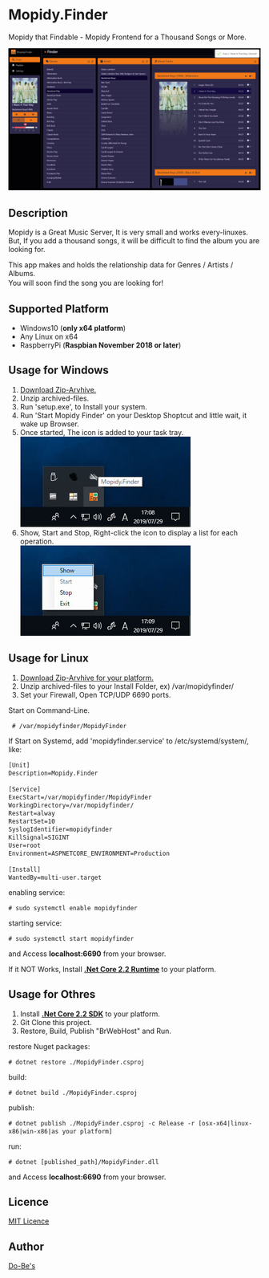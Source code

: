 Mopidy.Finder
====

Mopidy that Findable - Mopidy Frontend for a Thousand Songs or More.

![Mopidy.Finder](https://raw.githubusercontent.com/ume05rw/Mopidy.Finder/master/src/img/forGitHub/fullscreen.png "Mopidy.Finder")  
  
## Description

Mopidy is a Great Music Server, It is very small and works every-linuxes.  
But, If you add a thousand songs, it will be difficult to find the album you are looking for.  
  
This app makes and holds the relationship data for Genres / Artists / Albums.  
You will soon find the song you are looking for!　　

## Supported Platform
* Windows10 (**only x64 platform**)  
* Any Linux on x64
* RaspberryPi (**Raspbian November 2018 or later**)
  

## Usage for Windows
1. [Download Zip-Arvhive.](https://github.com/ume05rw/Mopidy.Finder/releases/download/v1.1/win-x64-installer-v1.1.zip)  
2. Unzip archived-files. 
3. Run 'setup.exe', to Install your system.
4. Run 'Start Mopidy Finder' on your Desktop Shoptcut and little wait, it wake up Browser.
5. Once started, The icon is added to your task tray.  
![IconOnTray](https://raw.githubusercontent.com/ume05rw/Mopidy.Finder/master/src/img/forGitHub/iconOnTray.jpg "IconOnTray")  
6. Show, Start and Stop, Right-click the icon to display a list for each operation.  
![ShowList](https://raw.githubusercontent.com/ume05rw/Mopidy.Finder/master/src/img/forGitHub/iconRightClicked.jpg "ShowList")  

## Usage for Linux
1. [Download Zip-Arvhive for your platform.](https://github.com/ume05rw/Mopidy.Finder/releases)  
2. Unzip archived-files to your Install Folder, ex) /var/mopidyfinder/  
3. Set your Firewall, Open TCP/UDP 6690 ports.


Start on Command-Line.
     
     # /var/mopidyfinder/MopidyFinder
     

If Start on Systemd, add 'mopidyfinder.service' to /etc/systemd/system/, like:

    
    [Unit]
    Description=Mopidy.Finder

    [Service]
    ExecStart=/var/mopidyfinder/MopidyFinder
    WorkingDirectory=/var/mopidyfinder/
    Restart=alway
    RestartSet=10
    SyslogIdentifier=mopidyfinder
    KillSignal=SIGINT
    User=root
    Environment=ASPNETCORE_ENVIRONMENT=Production

    [Install]
    WantedBy=multi-user.target
    
enabling service:

     
    # sudo systemctl enable mopidyfinder 
     

starting service:

     
    # sudo systemctl start mopidyfinder
     

and Access **localhost:6690** from your browser.  
  
If it NOT Works, Install [**.Net Core 2.2 Runtime**](https://dotnet.microsoft.com/download/dotnet-core/2.2) to your platform.  


## Usage for Othres
1. Install [**.Net Core 2.2 SDK**](https://dotnet.microsoft.com/download/dotnet-core/2.2) to your platform.
2. Git Clone this project.
3. Restore, Build, Publish "BrWebHost" and Run.

restore Nuget packages:   
     
    # dotnet restore ./MopidyFinder.csproj

build:  
     
    # dotnet build ./MopidyFinder.csproj

publish:
     
    # dotnet publish ./MopidyFinder.csproj -c Release -r [osx-x64|linux-x86|win-x86|as your platform]

run:
     
    # dotnet [published_path]/MopidyFinder.dll
  
and Access **localhost:6690** from your browser.    
  


## Licence

[MIT Licence](https://github.com/ume05rw/MopidyFinder/blob/master/LICENSE)

## Author

[Do-Be's](http://dobes.jp)
